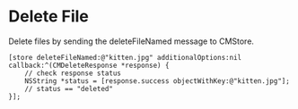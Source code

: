# Delete File

Delete files by sending the deleteFileNamed message to CMStore.

```objc
[store deleteFileNamed:@"kitten.jpg" additionalOptions:nil callback:^(CMDeleteResponse *response) {
    // check response status
    NSString *status = [response.success objectWithKey:@"kitten.jpg"];
    // status == "deleted"
}];
```	
